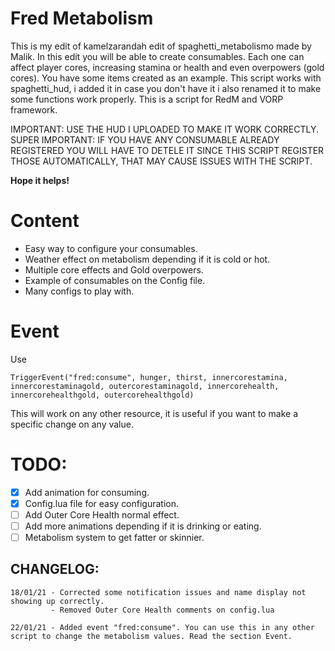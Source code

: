# Fred Metabolism

 This is my edit of kamelzarandah edit of spaghetti_metabolismo made by Malik. In this edit you will be able to create consumables. Each one can affect player cores, increasing stamina or health and even overpowers (gold cores). You have some items created as an example. This script works with spaghetti_hud, i added it in case you don't have it i also renamed it to make some functions work properly. This is a script for RedM and VORP framework.

 IMPORTANT: USE THE HUD I UPLOADED TO MAKE IT WORK CORRECTLY.
 SUPER IMPORTANT: IF YOU HAVE ANY CONSUMABLE ALREADY REGISTERED YOU WILL HAVE TO DETELE IT SINCE THIS SCRIPT REGISTER THOSE AUTOMATICALLY, THAT MAY CAUSE ISSUES WITH THE SCRIPT.

 **Hope it helps!**

# Content

- Easy way to configure your consumables.
- Weather effect on metabolism depending if it is cold or hot. 
- Multiple core effects and Gold overpowers.
- Example of consumables on the Config file.
- Many configs to play with.

# Event

Use 
```
TriggerEvent("fred:consume", hunger, thirst, innercorestamina, innercorestaminagold, outercorestaminagold, innercorehealth, innercorehealthgold, outercorehealthgold)
```
This will work on any other resource, it is useful if you want to make a specific change on any value.

# TODO: 

- [X] Add animation for consuming. 
- [X] Config.lua file for easy configuration.
- [ ] Add Outer Core Health normal effect.
- [ ] Add more animations depending if it is drinking or eating.
- [ ] Metabolism system to get fatter or skinnier.

## CHANGELOG:

```
18/01/21 - Corrected some notification issues and name display not showing up correctly.
         - Removed Outer Core Health comments on config.lua
```

```
22/01/21 - Added event "fred:consume". You can use this in any other script to change the metabolism values. Read the section Event.
```